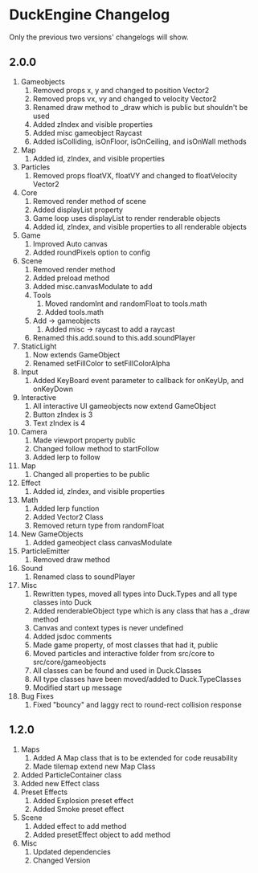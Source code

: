 # DuckEngine Changelog

Only the previous two versions' changelogs will show.

## 2.0.0

1. Gameobjects
   1. Removed props x, y and changed to position Vector2
   2. Removed props vx, vy and changed to velocity Vector2
   3. Renamed draw method to _draw which is public but shouldn't be used
   4. Added zIndex and visible properties
   5. Added misc gameobject Raycast
   6. Added isColliding, isOnFloor, isOnCeiling, and isOnWall methods
2. Map
   1. Added id, zIndex, and visible properties
3. Particles
   1. Removed props floatVX, floatVY and changed to floatVelocity Vector2
4. Core
   1. Removed render method of scene
   2. Added displayList property
   3. Game loop uses displayList to render renderable objects
   4. Added id, zIndex, and visible properties to all renderable objects
5. Game
   1. Improved Auto canvas
   2. Added roundPixels option to config
6. Scene
   1. Removed render method
   2. Added preload method
   3. Added misc.canvasModulate to add
   4. Tools
      1. Moved randomInt and randomFloat to tools.math
      2. Added tools.math
   5. Add -> gameobjects
      1. Added misc -> raycast to add a raycast
   6. Renamed this.add.sound to this.add.soundPlayer
7. StaticLight
   1. Now extends GameObject
   2. Renamed setFillColor to setFillColorAlpha
8. Input
   1. Added KeyBoard event parameter to callback for onKeyUp, and onKeyDown
9. Interactive
   1. All interactive UI gameobjects now extend GameObject
   2. Button zIndex is 3
   3. Text zIndex is 4
10. Camera
    1. Made viewport property public
    2. Changed follow method to startFollow
    3. Added lerp to follow
11. Map
    1. Changed all properties to be public
12. Effect
    1. Added id, zIndex, and visible properties
13. Math
    1. Added lerp function
    2. Added Vector2 Class
    3. Removed return type from randomFloat
14. New GameObjects
    1. Added gameobject class canvasModulate
15. ParticleEmitter
    1. Removed draw method
16. Sound
    1. Renamed class to soundPlayer
17. Misc
    1. Rewritten types, moved all types into Duck.Types and all type classes into Duck
    2. Added renderableObject type which is any class that has a _draw method
    3. Canvas and context types is never undefined
    4. Added jsdoc comments
    5. Made game property, of most classes that had it, public
    6. Moved particles and interactive folder from src/core to src/core/gameobjects
    7. All classes can be found and used in Duck.Classes
    8. All type classes have been moved/added to Duck.TypeClasses
    9. Modified start up message
18. Bug Fixes
    1. Fixed "bouncy" and laggy rect to round-rect collision response

## 1.2.0

1. Maps
   1. Added A Map class that is to be extended for code reusability
   2. Made tilemap extend new Map Class
2. Added ParticleContainer class
3. Added new Effect class
4. Preset Effects
   1. Added Explosion preset effect
   2. Added Smoke preset effect
5. Scene
   1. Added effect to add method
   2. Added presetEffect object to add method
6. Misc
   1. Updated dependencies
   2. Changed Version
